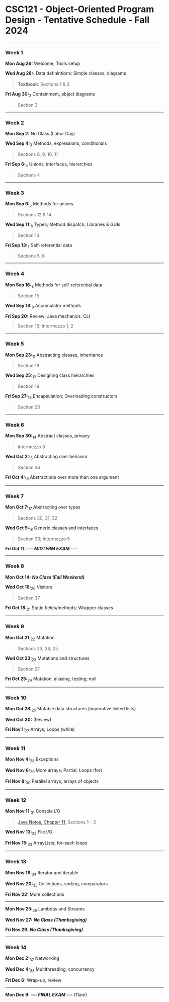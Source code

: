
# CSC121 - Object-Oriented Program Design - Tentative Schedule - Fall 2024

---
### Week 1
**Mon Aug 26:** Welcome; Tools setup

**Wed Aug 28:**<sub>1</sub> Data definintions: Simple classes, diagrams
> **Textbook**: Sections 1 & 2

**Fri Aug 30:**<sub>2</sub> Containment, object diagrams
> Section 3

---
### Week 2
**Mon Sep 2:** No Class (Labor Day)

**Wed Sep 4:**<sub>3</sub> Methods, expressions, conditionals
> Sections 8, 9, 10, 11

**Fri Sep 6:**<sub>4</sub> Unions, interfaces, hierarchies
> Sections 4

---
### Week 3
**Mon Sep 9:**<sub>5</sub> Methods for unions
> Sections 12 & 14

**Wed Sep 11:**<sub>6</sub> Types; Method dispatch; Libraries & GUIs
> Section 13

**Fri Sep 13:**<sub>7</sub> Self-referential data
> Sections 5, 6

---
### Week 4
**Mon Sep 16:**<sub>8</sub> Methods for self-referential data 
> Section 15

**Wed Sep 18:**<sub>9</sub> Accumulator methods

**Fri Sep 20:** Review; Java mechanics, CLI
> Section 16; Intermezzo 1, 2

---
### Week 5
**Mon Sep 23:**<sub>11</sub> Abstracting classes, inheritance
> Section 18

**Wed Sep 25:**<sub>12</sub> Designing class hierarchies
> Section 19

**Fri Sep 27:**<sub>13</sub>  Encapsulation; Overloading constructors
> Section 20

---
### Week 6
**Mon Sep 30:**<sub>14</sub> Abstract classes, privacy
> Intermezzo 3

**Wed Oct 2:**<sub>15</sub> Abstracting over behavior
> Section 36

**Fri Oct 4:**<sub>16</sub> Abstractions over more than one argument

---
### Week 7
**Mon Oct 7:**<sub>17</sub> Abstracting over types
> Sections 30, 31, 32

**Wed Oct 9:**<sub>18</sub> Generic classes and interfaces
> Section 33; Intermezzo 5

**Fri Oct 11:**  ***--- MIDTERM EXAM ---***

---
### Week 8
**Mon Oct 14:** ***No Class (Fall Weekend)***

**Wed Oct 16:**<sub>20</sub> Visitors
> Section 37

**Fri Oct 18:**<sub>21</sub> Static fields/methods; Wrapper classes

---
### Week 9
**Mon Oct 21:**<sub>22</sub> Mutation
> Sections 23, 24, 25

**Wed Oct 23:**<sub>23</sub> Mutations and structures
> Section 27

**Fri Oct 25:**<sub>24</sub> Mutation, aliasing, testing; null

---
### Week 10
**Mon Oct 28:**<sub>25</sub> Mutable data structures (imperative linked lists)

**Wed Oct 30:** (Review)

**Fri Nov 1:**<sub>27</sub> Arrays; Loops (while)

---
### Week 11
**Mon Nov 4:**<sub>28</sub> Exceptions

**Wed Nov 6:**<sub>29</sub> More arrays; Partial; Loops (for)

**Fri Nov 8:**<sub>30</sub> Parallel arrays, arrays of objects

---
### Week 12
**Mon Nov 11:**<sub>31</sub> Console I/O
> [Java Notes, Chapter 11](https://math.hws.edu/javanotes/c11/), Sections 1 - 3

**Wed Nov 13:**<sub>32</sub> File I/O

**Fri Nov 15:**<sub>33</sub> ArrayLists; for-each loops

---
### Week 13
**Mon Nov 18:**<sub>34</sub> Iterator and iterable

**Wed Nov 20:**<sub>35</sub> Collections, sorting, comparators

**Fri Nov 22:** More collections

---
**Mon Nov 25:**<sub>36</sub> Lambdas and Streams

**Wed Nov 27:** ***No Class (Thanksgiving)***

**Fri Nov 29:** ***No Class (Thanksgiving)***

---
### Week 14
**Mon Dec 2:**<sub>37</sub> Networking

**Wed Dec 4:**<sub>38</sub> Multithreading, concurrency

**Fri Dec 6:** Wrap-up, review

---
**Mon Dec 9:**  ***--- FINAL EXAM ---*** (11am)





